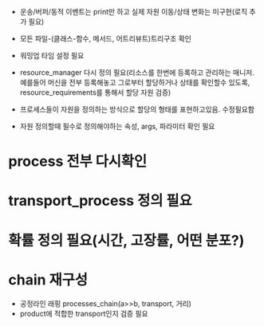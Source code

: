 - 운송/버퍼/동적 이벤트는 print만 하고 실제 자원 이동/상태 변화는 미구현(로직 추가 필요)
- 모든 파일-(클래스-함수, 메서드, 어트리뷰트)트리구조 확인
- 워밍업 타임 설정 필요



- resource_manager 다시 정의 필요(리소스를 한번에 등록하고 관리하는 매니저. 예를들어 머신을 전부 등록해놓고 그로부터 할당하거나 상태를 확인할수 있도록, resource_requirements를 통해서 할당 자원 검증)
- 프로세스들이 자원을 정의하는 방식으로 할당의 형태를 표현하고있음. 수정필요함
- 자원 정의할때 필수로 정의해야하는 속성, args, 파라미터 확인 필요


# process 전부 다시확인

# transport_process 정의 필요

# 확률 정의 필요(시간, 고장률, 어떤 분포?)



# chain 재구성
- 공정라인 래핑 processes_chain(a>>b, transport, 거리)
- product에 적합한 transport인지 검증 필요


